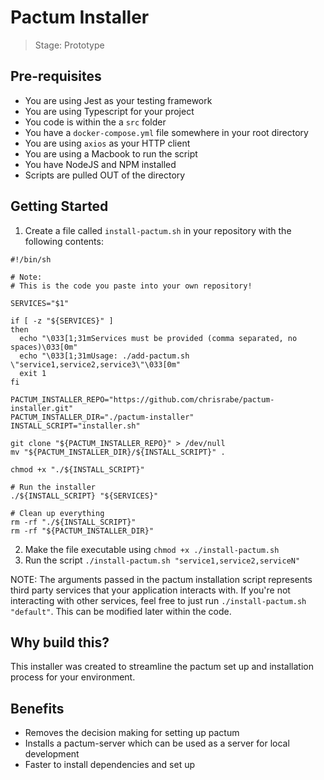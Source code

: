 # Pactum Installer

>
> Stage: Prototype
>


## Pre-requisites
- You are using Jest as your testing framework
- You are using Typescript for your project
- You code is within the a `src` folder
- You have a `docker-compose.yml` file somewhere in your root directory
- You are using `axios` as your HTTP client
- You are using a Macbook to run the script
- You have NodeJS and NPM installed
- Scripts are pulled OUT of the directory

## Getting Started

1. Create a file called `install-pactum.sh` in your repository with the following contents:
```shell
#!/bin/sh

# Note:
# This is the code you paste into your own repository!

SERVICES="$1"

if [ -z "${SERVICES}" ]
then
  echo "\033[1;31mServices must be provided (comma separated, no spaces)\033[0m"
  echo "\033[1;31mUsage: ./add-pactum.sh \"service1,service2,service3\"\033[0m"
  exit 1
fi

PACTUM_INSTALLER_REPO="https://github.com/chrisrabe/pactum-installer.git"
PACTUM_INSTALLER_DIR="./pactum-installer"
INSTALL_SCRIPT="installer.sh"

git clone "${PACTUM_INSTALLER_REPO}" > /dev/null
mv "${PACTUM_INSTALLER_DIR}/${INSTALL_SCRIPT}" .

chmod +x "./${INSTALL_SCRIPT}"

# Run the installer
./${INSTALL_SCRIPT} "${SERVICES}"

# Clean up everything
rm -rf "./${INSTALL_SCRIPT}"
rm -rf "${PACTUM_INSTALLER_DIR}"
```

2. Make the file executable using `chmod +x ./install-pactum.sh`
3. Run the script `./install-pactum.sh "service1,service2,serviceN"`

NOTE: The arguments passed in the pactum installation script represents third party services
that your application interacts with. If you're not interacting with other services, feel free
to just run `./install-pactum.sh "default"`. This can be modified later within the code.

## Why build this?
This installer was created to streamline the pactum set up and installation process for
your environment.

## Benefits
- Removes the decision making for setting up pactum
- Installs a pactum-server which can be used as a server for local development
- Faster to install dependencies and set up